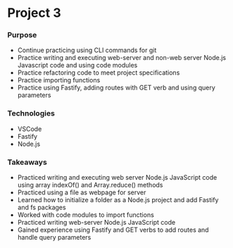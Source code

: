 # Project 3

### Purpose
- Continue practicing using CLI commands for git
- Practice writing and executing web-server and non-web server Node.js Javascript code and using code modules
- Practice refactoring code to meet project specifications
- Practice importing functions 
- Practice using Fastify, adding routes with GET verb and using query parameters

### Technologies
- VSCode
- Fastify 
- Node.js

### Takeaways
- Practiced writing and executing web server Node.js JavaScript code using array indexOf() and Array.reduce() methods
- Practiced using a file as webpage for server 
- Learned how to initialize a folder as a Node.js project and add Fastify and fs packages
- Worked with code modules to import functions
- Practiced writing web-server Node.js JavaScript code 
- Gained experience using Fastify and GET verbs to add routes and handle query parameters

